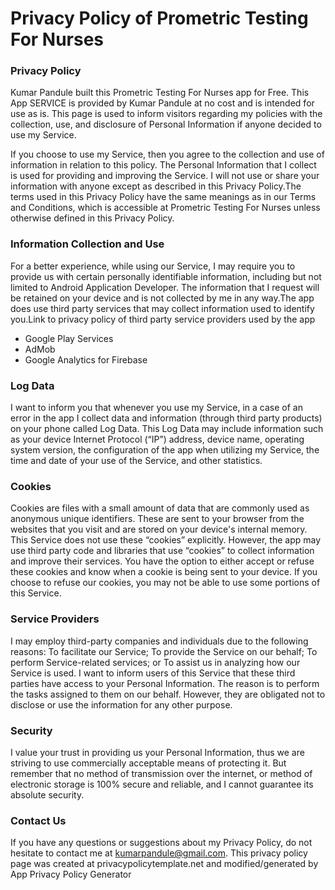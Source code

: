 # Privacy Policy of Prometric Testing For Nurses

### Privacy Policy

Kumar Pandule built this Prometric Testing For Nurses app for Free. This App SERVICE is provided by Kumar Pandule at no cost and is intended for use as is. This page is used to inform visitors regarding my policies with the
collection, use, and disclosure of Personal Information if anyone decided to use my Service.

If you choose to use my Service, then you agree to the collection and use of information in relation to this policy. The Personal Information that I collect is used for providing and improving the Service. 
I will not use or share your information with anyone except as described in this Privacy Policy.The terms used in this Privacy Policy have the same meanings as in our Terms and Conditions, 
which is accessible at Prometric Testing For Nurses unless otherwise defined in this Privacy Policy.

### Information Collection and Use

For a better experience, while using our Service, I may require you to provide us with certain personally identifiable information, including but not limited to Android Application Developer. The information that I request will be retained on your device and is not collected by me in any way.The app does use third party services that may collect information used to identify you.Link to privacy policy of third party service providers used by the app 

- Google Play Services 
- AdMob
- Google Analytics for Firebase

### Log Data

I want to inform you that whenever you use my Service, in a case of an error in the app I collect data and information (through third party products) on your phone called Log Data. This Log Data may include information such as your device Internet Protocol (“IP”) address, device name, operating system version, the configuration of the app when utilizing my Service, the time and date of your use of the Service, and other statistics.

### Cookies

Cookies are files with a small amount of data that are commonly used as anonymous unique identifiers. These are sent to your browser from the websites that you visit and are stored on your device's internal memory. This Service does not use these “cookies” explicitly. However, the app may use third party code and libraries that use “cookies” to collect information and improve their services. You have the option to either accept or refuse these cookies and know when a cookie is being sent to your device. If you choose to refuse our cookies, you may not be able to use some portions of this Service.

### Service Providers

I may employ third-party companies and individuals due to the following reasons: To facilitate our Service; To provide the Service on our behalf; To perform Service-related services; or To assist us in analyzing how our Service is used. I want to inform users of this Service that these third parties have access to your Personal Information. The reason is to perform the tasks assigned to them on our behalf. However, they are obligated not to disclose or use the information for any other purpose.

### Security

I value your trust in providing us your Personal Information, thus we are striving to use commercially acceptable means of protecting it. But remember that no method of transmission over the internet, or method of electronic storage is 100% secure and reliable, and I cannot guarantee its absolute security.

### Contact Us

If you have any questions or suggestions about my Privacy Policy, do not hesitate to contact me at kumarpandule@gmail.com. This privacy policy page was created at privacypolicytemplate.net and modified/generated by App Privacy Policy Generator

